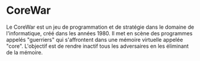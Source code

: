 # CoreWar

Le CoreWar est un jeu de programmation et de stratégie dans le domaine de l'informatique, créé dans les années 1980. Il met en scène des programmes appelés "guerriers" qui s'affrontent dans une mémoire virtuelle appelée "core". L'objectif est de rendre inactif tous les adversaires en les éliminant de la mémoire.